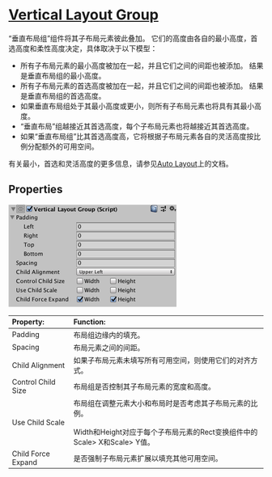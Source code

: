 # [Vertical Layout Group](https://docs.unity3d.com/Packages/com.unity.ugui@1.0/manual/script-VerticalLayoutGroup.html)
“垂直布局组”组件将其子布局元素彼此叠加。 它们的高度由各自的最小高度，首选高度和柔性高度决定，具体取决于以下模型：
* 所有子布局元素的最小高度被加在一起，并且它们之间的间距也被添加。 结果是垂直布局组的最小高度。
* 所有子布局元素的首选高度被加在一起，并且它们之间的间距也被添加。 结果是垂直布局组的首选高度。
* 如果垂直布局组处于其最小高度或更小，则所有子布局元素也将具有其最小高度。
* “垂直布局”组越接近其首选高度，每个子布局元素也将越接近其首选高度。
* 如果“垂直布局组”比其首选高度高，它将根据子布局元素各自的灵活高度按比例分配额外的可用空间。

有关最小，首选和灵活高度的更多信息，请参见[Auto Layout](https://docs.unity3d.com/Packages/com.unity.ugui@1.0/manual/UIAutoLayout.html)上的文档。

## Properties
![](UI_VerticalLayoutGroupInspector.png)

|Property:|Function:
|:--------|:-------
|Padding|布局组边缘内的填充。
|Spacing|布局元素之间的间距。
|Child Alignment|如果子布局元素未填写所有可用空间，则使用它们的对齐方式。
|Control Child Size|布局组是否控制其子布局元素的宽度和高度。
|Use Child Scale|布局组在调整元素大小和布局时是否考虑其子布局元素的比例。</br> </br> Width和Height对应于每个子布局元素的Rect变换组件中的Scale> X和Scale> Y值。
|Child Force Expand|是否强制子布局元素扩展以填充其他可用空间。